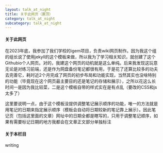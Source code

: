 ```yaml
---
layout: talk_at_night
title: 关于此网页（置顶）
category: talk_at_night
subcategory: talk_at_night
---
```


<!-- more -->

#### 关于此网页

在2023年底，我参加了我们学校的igem项目，负责wiki网页制作。因为我这个组的组长说了使用jekyll的这个模板来做，所以我为了学习相关知识，就创建了这个Githubio个人网页。对的，我建这个网页的动机就是这么单纯。后来我发现这玩意无论是对练习前端，还是作为网盘备份笔记都很有用，于是花了还算比较多的功夫去完善它，耗时近2个月完成了网页的初步布局和功能实现，当然其实也没啥特别的功能（毕竟现在这个网页最主要目的还是笔记的存储和展示），之所以花这么长时间一是因为我比较菜，二是这个模板自带的样式实在是有点乱（要改的CSS和js太多了）

这里要说明一点，由于这个模板没提供调整笔记展示顺序的功能，唯一的方法就是用笔记的日期来指定展示顺序（模板会自动将日期较新的笔记靠上展示）。因此笔记页（包括这里面的文章）网址中的日期全都是瞎写的，只用于调整笔记顺序，如果有需要标记日期的地方我都会在文章正文部分单独标注

#### 关于本栏目

writing
